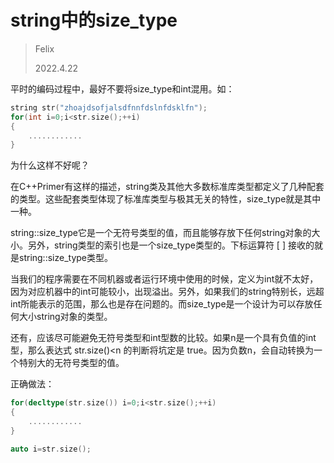 # string中的size_type

> Felix
>
> 2022.4.22



平时的编码过程中，最好不要将size_type和int混用。如：

```c++
string str("zhoajdsofjalsdfnnfdslnfdsklfn");
for(int i=0;i<str.size();++i)
{
    ............
}
```

为什么这样不好呢？

在C++Primer有这样的描述，string类及其他大多数标准库类型都定义了几种配套的类型。这些配套类型体现了标准库类型与极其无关的特性，size_type就是其中一种。

string::size_type它是一个无符号类型的值，而且能够存放下任何string对象的大小。另外，string类型的索引也是一个size_type类型的。下标运算符 [ ] 接收的就是string::size_type类型。

当我们的程序需要在不同机器或者运行环境中使用的时候，定义为int就不太好，因为对应机器中的int可能较小，出现溢出。另外，如果我们的string特别长，远超int所能表示的范围，那么也是存在问题的。而size_type是一个设计为可以存放任何大小string对象的类型。

还有，应该尽可能避免无符号类型和int型数的比较。如果n是一个具有负值的int型，那么表达式 str.size()<n 的判断将坑定是 true。因为负数n，会自动转换为一个特别大的无符号类型的值。



正确做法：

```c++
for(decltype(str.size()) i=0;i<str.size();++i)
{
    ............
}
```

```c++
auto i=str.size();
```

